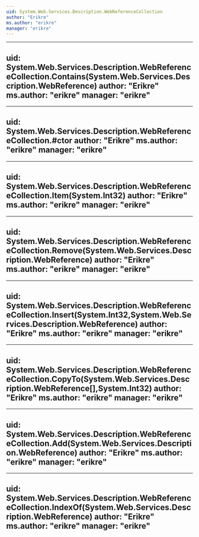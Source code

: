 ```yaml
---
uid: System.Web.Services.Description.WebReferenceCollection
author: "Erikre"
ms.author: "erikre"
manager: "erikre"
---
```


---
uid: System.Web.Services.Description.WebReferenceCollection.Contains(System.Web.Services.Description.WebReference)
author: "Erikre"
ms.author: "erikre"
manager: "erikre"
---

---
uid: System.Web.Services.Description.WebReferenceCollection.#ctor
author: "Erikre"
ms.author: "erikre"
manager: "erikre"
---

---
uid: System.Web.Services.Description.WebReferenceCollection.Item(System.Int32)
author: "Erikre"
ms.author: "erikre"
manager: "erikre"
---

---
uid: System.Web.Services.Description.WebReferenceCollection.Remove(System.Web.Services.Description.WebReference)
author: "Erikre"
ms.author: "erikre"
manager: "erikre"
---

---
uid: System.Web.Services.Description.WebReferenceCollection.Insert(System.Int32,System.Web.Services.Description.WebReference)
author: "Erikre"
ms.author: "erikre"
manager: "erikre"
---

---
uid: System.Web.Services.Description.WebReferenceCollection.CopyTo(System.Web.Services.Description.WebReference[],System.Int32)
author: "Erikre"
ms.author: "erikre"
manager: "erikre"
---

---
uid: System.Web.Services.Description.WebReferenceCollection.Add(System.Web.Services.Description.WebReference)
author: "Erikre"
ms.author: "erikre"
manager: "erikre"
---

---
uid: System.Web.Services.Description.WebReferenceCollection.IndexOf(System.Web.Services.Description.WebReference)
author: "Erikre"
ms.author: "erikre"
manager: "erikre"
---
